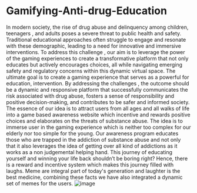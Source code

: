 # Gamifying-Anti-drug-Education
In modern society, the rise of drug abuse and delinquency among children, teenagers , and adults poses a severe threat to public health and safety. Traditional educational approaches often struggle to engage and resonate with these demographic, leading to a need for innovative and immersive interventions. To address this challenge , our aim is to leverage the power of the gaming experiences to create a transformative platform that not only educates but actively encourages choices, all while navigating emerging safety and regulatory concerns within this dynamic virtual space. The ultimate goal is to create a gaming experience that serves as a powerful for education, intervention. By addressing the challenges , the outcome should be a dynamic and responsive platform that successfully communicates the risk associated with drug abuse, fosters a sense of responsibility and positive decision-making, and contributes to be safer and informed society. The essence of our idea is to attract users from all ages and all walks of life into a game based awareness website which incentive and rewards positive choices and elaborates on the threats of substance abuse. The idea is to immerse user in the gaming experience which is neither too complex for our elderly nor too simple for the young. Our awareness program educates those who are trapped in the addiction of substance abuse and not only that it also leverages the idea of getting over all kind of addictions as it works as a non judgemental helping hand. This journey of educating yourself and winning your life back shouldn’t be boring right? Hence, there is a reward and incentive system which makes this journey filled with laughs. Meme are integral part of today's generation and laughter is the best medicine, combining these facts we have also integrated a dynamic set of memes for the users. 
![image](https://github.com/Sweta382/Gamifying-Anti-drug-Education/assets/100147592/b67d9323-30cc-4099-a526-207993f35b95)
